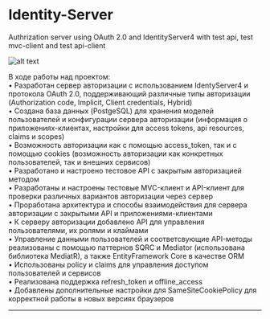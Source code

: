 # Identity-Server
Authrization server using OAuth 2.0 and IdentityServer4 with test api, test mvc-client and test api-client
    
![alt text](https://user-images.githubusercontent.com/36980493/118080135-3f2eef80-b3c2-11eb-9eb5-1c20abd5aacf.png)  
  
В ходе работы над проектом:   
• Разработан сервер авторизации с использованием IdentyServer4 и протокола OAuth 2.0, поддерживающий различные типы авторизации (Authorization code, Implicit, Client credentials, Hybrid)  
• Создана база данных (PostgeSQL) для хранения моделей пользователей и конфигурации сервера авторизации (информация о приложениях-клиентах, настройки для access tokens, api resources, claims и scopes)  
• Возможность авторизации как с помощью access_token, так и с помощью cookies (возможность авторизации как конкретных пользователей, так и внешних сервисов)  
• Разработано и настроено тестовое API с закрытым авторизацией методом   
• Разработаны и настроены тестовые MVC-клиент и API-клиент для проверки различных вариантов авторизации через сервер  
• Проработана архитектура и способы взаимодействия для сервера авторизации с закрытыми API и приложениями-клиентами   
• К серверу авторизации добавлено API для управления пользователями, их ролями и клаймами  
• Управление данными пользователей и соответсвующие API-методы реализованы с помощью паттернов SQRC и Mediator (использована библиотека MediatR), а также EntityFramework Core в качестве ORM  
• Использованы policy и claims для управления доступом пользователей и сервисов  
• Реализована поддержка refresh_token и offline_access  
• Добавлены дополнительные настройки для SameSiteCookiePolicy для корректной работы в новых версиях браузеров  
  
------------------------------------------------------------------------------------------   
  
